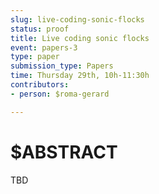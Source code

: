 ```yaml
---
slug: live-coding-sonic-flocks
status: proof
title: Live coding sonic flocks
event: papers-3
type: paper
submission_type: Papers
time: Thursday 29th, 10h-11:30h
contributors:
- person: $roma-gerard

---
```


# $ABSTRACT

TBD

